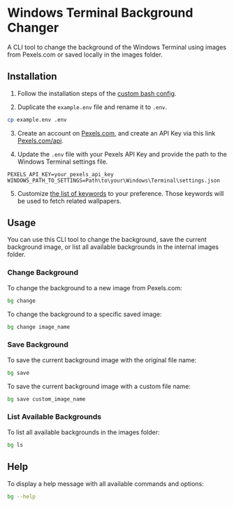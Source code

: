 # Windows Terminal Background Changer

A CLI tool to change the background of the Windows Terminal using images from Pexels.com or saved locally in the images folder.

## Installation

1. Follow the installation steps of the [custom bash config](../../bash_custom/README.md).

2. Duplicate the `example.env` file and rename it to `.env`.
```sh
cp example.env .env
```

3. Create an account on [Pexels.com](https://www.pexels.com/join-consumer/), and create an API Key via this link [Pexels.com/api](https://www.pexels.com/api/).

4. Update the `.env` file with your Pexels API Key and provide the path to the Windows Terminal settings file.
```
PEXELS_API_KEY=your_pexels_api_key
WINDOWS_PATH_TO_SETTINGS=Path\to\your\Windows\Terminal\settings.json
```

5. Customize [the list of keywords](keywords.txt) to your preference. Those keywords will be used to fetch related wallpapers.

## Usage

You can use this CLI tool to change the background, save the current background image, or list all available backgrounds in the internal images folder.

### Change Background

To change the background to a new image from Pexels.com:
```bash
bg change
```

To change the background to a specific saved image:
```bash
bg change image_name
```

### Save Background

To save the current background image with the original file name:
```bash
bg save
```

To save the current background image with a custom file name:
```bash
bg save custom_image_name
```

### List Available Backgrounds

To list all available backgrounds in the images folder:
```bash
bg ls
```

## Help
To display a help message with all available commands and options:
```bash
bg --help
```
